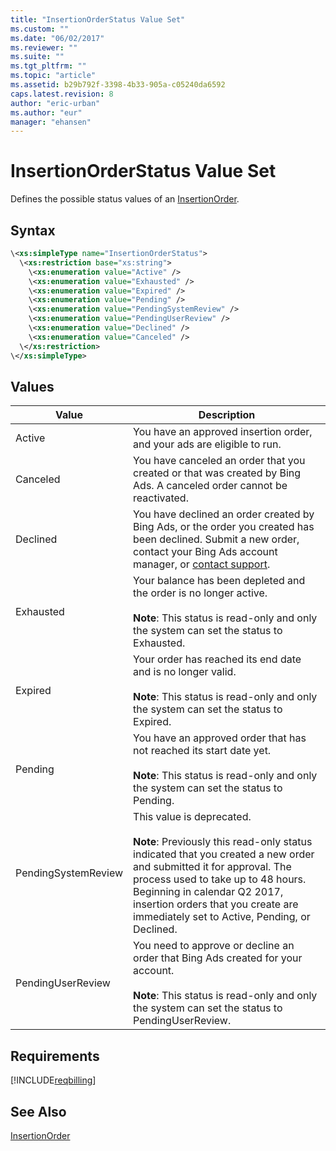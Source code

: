 ```yaml
---
title: "InsertionOrderStatus Value Set"
ms.custom: ""
ms.date: "06/02/2017"
ms.reviewer: ""
ms.suite: ""
ms.tgt_pltfrm: ""
ms.topic: "article"
ms.assetid: b29b792f-3398-4b33-905a-c05240da6592
caps.latest.revision: 8
author: "eric-urban"
ms.author: "eur"
manager: "ehansen"
---
```

# InsertionOrderStatus Value Set
Defines the possible status values of an [InsertionOrder](../billing-api/insertionorder-data-object.md).

## Syntax

```xml
\<xs:simpleType name="InsertionOrderStatus">
  \<xs:restriction base="xs:string">
    \<xs:enumeration value="Active" />
    \<xs:enumeration value="Exhausted" />
    \<xs:enumeration value="Expired" />
    \<xs:enumeration value="Pending" />
    \<xs:enumeration value="PendingSystemReview" />
    \<xs:enumeration value="PendingUserReview" />
    \<xs:enumeration value="Declined" />
    \<xs:enumeration value="Canceled" />
  \</xs:restriction>
\</xs:simpleType>
```

## Values

|Value|Description|
|---------|---------------|
|Active|You have an approved insertion order, and your ads are eligible to run.|
|Canceled|You have canceled an order that you created or that was created by Bing Ads. A canceled order cannot be reactivated. |
|Declined|You have declined an order created by Bing Ads, or the order you created has been declined. Submit a new order, contact your Bing Ads account manager, or [contact support](http://go.microsoft.com/fwlink?LinkId=398371).|
|Exhausted|Your balance has been depleted and the order is no longer active.<br/><br/>**Note**: This status is read-only and only the system can set the status to Exhausted.|
|Expired|Your order has reached its end date and is no longer valid.<br/><br/>**Note**: This status is read-only and only the system can set the status to Expired.|
|Pending|You have an approved order that has not reached its start date yet.<br/><br/>**Note**: This status is read-only and only the system can set the status to Pending.|
|PendingSystemReview|This value is deprecated.<br/><br/>**Note**: Previously this read-only status indicated that you created a new order and submitted it for approval. The process used to take up to 48 hours. Beginning in calendar Q2 2017, insertion orders that you create are immediately set to Active, Pending, or Declined.|
|PendingUserReview|You need to approve or decline an order that Bing Ads created for your account.<br/><br/>**Note**: This status is read-only and only the system can set the status to PendingUserReview.|

## Requirements
[!INCLUDE[reqbilling](../billing-api/includes/reqbilling.md)]
## See Also
[InsertionOrder](../billing-api/insertionorder-data-object.md)

